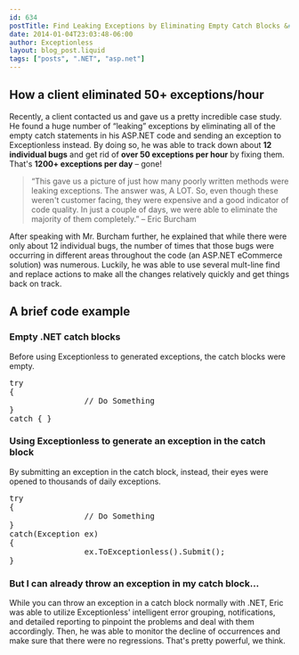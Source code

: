 ```yaml
---
id: 634
postTitle: Find Leaking Exceptions by Eliminating Empty Catch Blocks &#8211; Case Study
date: 2014-01-04T23:03:48-06:00
author: Exceptionless
layout: blog_post.liquid
tags: ["posts", ".NET", "asp.net"]
---
```

## How a client eliminated 50+ exceptions/hour

Recently, a client contacted us and gave us a pretty incredible case study. He found a huge number of &#8220;leaking&#8221; exceptions by eliminating all of the empty catch statements in his ASP.NET code and sending an exception to Exceptionless instead. By doing so, he was able to track down about **12 individual bugs** and get rid of **over 50 exceptions per hour** by fixing them. That's **1200+ exceptions per day** &#8211; gone!<!--more-->

> &#8220;This gave us a picture of just how many poorly written methods were leaking exceptions. The answer was, A LOT. So, even though these weren't customer facing, they were expensive and a good indicator of code quality. In just a couple of days, we were able to eliminate the majority of them completely.&#8221; &#8211; Eric Burcham

After speaking with Mr. Burcham further, he explained that while there were only about 12 individual bugs, the number of times that those bugs were occurring in different areas throughout the code (an ASP.NET eCommerce solution) was numerous. Luckily, he was able to use several mult-line find and replace actions to make all the changes relatively quickly and get things back on track.

## A brief code example

### Empty .NET catch blocks

Before using Exceptionless to generated exceptions, the catch blocks were empty.

<pre>try
{
                // Do Something
}
catch { }</pre>

### Using Exceptionless to generate an exception in the catch block

By submitting an exception in the catch block, instead, their eyes were opened to thousands of daily exceptions.

<pre>try
{
                // Do Something
}
catch(Exception ex)
{
                ex.ToExceptionless().Submit();
}</pre>

<h3>
  But I can already throw an exception in my catch block&#8230;
</h3>

While you can throw an exception in a catch block normally with .NET, Eric was able to utilize Exceptionless' intelligent error grouping, notifications, and detailed reporting to pinpoint the problems and deal with them accordingly. Then, he was able to monitor the decline of occurrences and make sure that there were no regressions. That's pretty powerful, we think.
